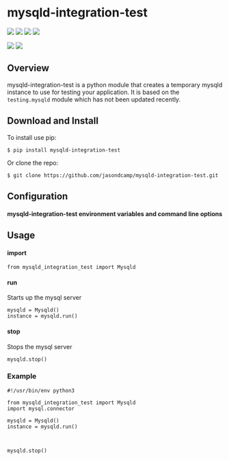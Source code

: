 # mysqld-integration-test
![](https://img.shields.io/pypi/v/mysqld-integration-test.svg) ![](https://img.shields.io/badge/status-alpha-yellow) ![](https://github.com/jasondcamp/mysqld-integration-test/actions/workflows/mysqld-integration-test.yml/badge.svg)  ![](https://img.shields.io/pypi/pyversions/mysqld-integration-test.svg)

![](https://api.codeclimate.com/v1/badges/e5505727f2fa988debcb/maintainability) ![](https://api.codeclimate.com/v1/badges/e5505727f2fa988debcb/test_coverage)

## Overview
mysqld-integration-test is a python module that creates a temporary mysqld instance to use for testing your application. It is based on the `testing.mysqld` module which has not been updated recently.

## Download and Install
To install use pip:

    $ pip install mysqld-integration-test

Or clone the repo:

    $ git clone https://github.com/jasondcamp/mysqld-integration-test.git

## Configuration
#### mysqld-integration-test environment variables and command line options

## Usage

#### import

```
from mysqld_integration_test import Mysqld
```

#### run
Starts up the mysql server

```
mysqld = Mysqld()
instance = mysqld.run()
```

#### stop
Stops the mysql server
```
mysqld.stop()
```

### Example

```
#!/usr/bin/env python3

from mysqld_integration_test import Mysqld
import mysql.connector

mysqld = Mysqld()
instance = mysqld.run()



mysqld.stop()
```



